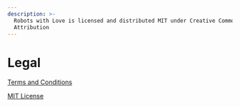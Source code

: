 ```yaml
---
description: >-
  Robots with Love is licensed and distributed MIT under Creative Commons with
  Attribution
---
```


# Legal

[Terms and Conditions](terms-and-conditions.md)

[MIT License](mit-license.md)



